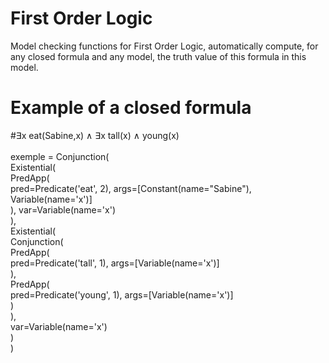 # First Order Logic
Model checking functions for First Order Logic, automatically compute, for any closed formula and any model, the truth value of this formula in this model.<br>

# Example of a closed formula
#∃x eat(Sabine,x) ∧ ∃x tall(x) ∧ young(x) <br>
<br> 
exemple = Conjunction(<br>
    Existential(<br>
        PredApp(<br>
            pred=Predicate('eat', 2), args=[Constant(name="Sabine"), Variable(name='x')]<br>
        ), var=Variable(name='x')<br>
    ),<br>
    Existential(<br>
        Conjunction(<br>
            PredApp(<br>
                pred=Predicate('tall', 1), args=[Variable(name='x')]<br>
            ),<br>
            PredApp(<br>
                pred=Predicate('young', 1), args=[Variable(name='x')]<br>
            )<br>
        ),<br>
        var=Variable(name='x')<br>
    )<br>
)<br>

